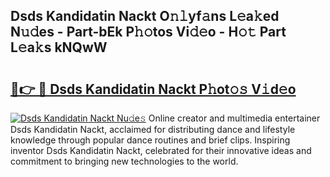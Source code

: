 ## Dsds Kandidatin Nackt O𝚗𝚕yf𝚊ns L𝚎a𝚔ed N𝚞𝚍es - Part-bEk P𝚑𝚘tos Vi𝚍𝚎o - H𝚘𝚝 Part L𝚎a𝚔s kNQwW

# <h2><a href="http://kfaznw.oniu.top/?m=Dsds+Kandidatin+Nackt">🔗👉 🔴 Dsds Kandidatin Nackt P𝚑ot𝚘𝚜 V𝚒d𝚎o</a></h2>

[![Dsds Kandidatin Nackt Nu𝚍e𝚜](https://i.imgur.com/0qMVB7G.gif)](http://kfaznw.oniu.top/?m=Dsds+Kandidatin+Nackt)
Online creator and multimedia entertainer Dsds Kandidatin Nackt, acclaimed for distributing dance and lifestyle knowledge through popular dance routines and brief clips. Inspiring inventor Dsds Kandidatin Nackt, celebrated for their innovative ideas and commitment to bringing new technologies to the world.  
